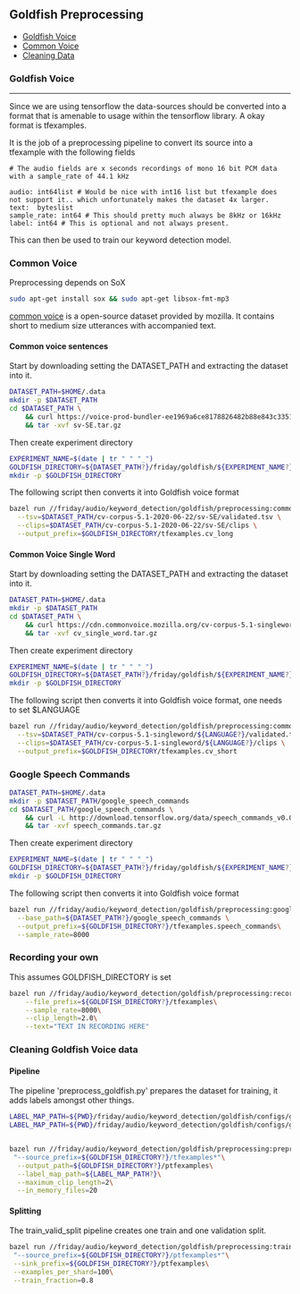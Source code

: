 ## Goldfish Preprocessing

- [Goldfish Voice](#goldfish-voice)
- [Common Voice](#common-voice)
- [Cleaning Data](#cleaning-goldfish-voice-data)

### Goldfish Voice

---

Since we are using tensorflow the data-sources should be converted into a format that is amenable to usage within the tensorflow library. A okay format is tfexamples. 

It is the job of a preprocessing pipeline to convert its source into a tfexample with the following fields

```python3
# The audio fields are x seconds recordings of mono 16 bit PCM data with a sample_rate of 44.1 kHz

audio: int64list # Would be nice with int16 list but tfexample does not support it.. which unfortunately makes the dataset 4x larger.
text:  byteslist
sample_rate: int64 # This should pretty much always be 8kHz or 16kHz
label: int64 # This is optional and not always present.
```

This can then be used to train our keyword detection model.

### Common Voice

Preprocessing depends on SoX

```bash
sudo apt-get install sox && sudo apt-get libsox-fmt-mp3
```


[common voice](https://commonvoice.mozilla.org/sv-SE/datasets) is a open-source dataset provided by mozilla. It contains short to medium size utterances with accompanied text.

#### Common voice sentences

Start by downloading setting the DATASET_PATH and extracting the dataset into it.

```bash
DATASET_PATH=$HOME/.data
mkdir -p $DATASET_PATH
cd $DATASET_PATH \
    && curl https://voice-prod-bundler-ee1969a6ce8178826482b88e843c335139bd3fb4.s3.amazonaws.com/cv-corpus-5.1-2020-06-22/sv-SE.tar.gz -L > sv-SE.tar.gz \
    && tar -xvf sv-SE.tar.gz
```

Then create experiment directory 

```bash
EXPERIMENT_NAME=$(date | tr " " "_")
GOLDFISH_DIRECTORY=${DATASET_PATH?}/friday/goldfish/${EXPERIMENT_NAME?}
mkdir -p $GOLDFISH_DIRECTORY
```

The following script then converts it into Goldfish voice format

```bash
bazel run //friday/audio/keyword_detection/goldfish/preprocessing:common_voice_to_goldfish_voice --\
  --tsv=$DATASET_PATH/cv-corpus-5.1-2020-06-22/sv-SE/validated.tsv \
  --clips=$DATASET_PATH/cv-corpus-5.1-2020-06-22/sv-SE/clips \
  --output_prefix=$GOLDFISH_DIRECTORY/tfexamples.cv_long
```

#### Common Voice Single Word

Start by downloading setting the DATASET_PATH and extracting the dataset into it.

```bash 
DATASET_PATH=$HOME/.data
mkdir -p $DATASET_PATH
cd $DATASET_PATH \
    && curl https://cdn.commonvoice.mozilla.org/cv-corpus-5.1-singleword/cv-corpus-5.1-singleword.tar.gz > cv_single_word.tar.gz\
    && tar -xvf cv_single_word.tar.gz
```

Then create experiment directory 

```bash
EXPERIMENT_NAME=$(date | tr " " "_")
GOLDFISH_DIRECTORY=${DATASET_PATH?}/friday/goldfish/${EXPERIMENT_NAME?}
mkdir -p $GOLDFISH_DIRECTORY
```

The following script then converts it into Goldfish voice format, one needs to set $LANGUAGE


```bash
bazel run //friday/audio/keyword_detection/goldfish/preprocessing:common_voice_to_goldfish_voice --\
  --tsv=$DATASET_PATH/cv-corpus-5.1-singleword/${LANGUAGE?}/validated.tsv \
  --clips=$DATASET_PATH/cv-corpus-5.1-singleword/${LANGUAGE?}/clips \
  --output_prefix=$GOLDFISH_DIRECTORY/tfexamples.cv_short
```

### Google Speech Commands

```bash
DATASET_PATH=$HOME/.data
mkdir -p $DATASET_PATH/google_speech_commands
cd $DATASET_PATH/google_speech_commands \
    && curl -L http://download.tensorflow.org/data/speech_commands_v0.02.tar.gz > speech_commands.tar.gz \
    && tar -xvf speech_commands.tar.gz
```

Then create experiment directory 

```bash
EXPERIMENT_NAME=$(date | tr " " "_")
GOLDFISH_DIRECTORY=${DATASET_PATH?}/friday/goldfish/${EXPERIMENT_NAME?}
mkdir -p $GOLDFISH_DIRECTORY
```

The following script then converts it into Goldfish voice format

```bash
bazel run //friday/audio/keyword_detection/goldfish/preprocessing:google_speech_commands_to_goldfish_voice --\
  --base_path=${DATASET_PATH?}/google_speech_commands \
  --output_prefix=${GOLDFISH_DIRECTORY?}/tfexamples.speech_commands\
  --sample_rate=8000
```

### Recording your own

This assumes GOLDFISH_DIRECTORY is set

```bash
bazel run //friday/audio/keyword_detection/goldfish/preprocessing:record_personal_examples --\
    --file_prefix=${GOLDFISH_DIRECTORY?}/tfexamples\
    --sample_rate=8000\
    --clip_length=2.0\
    --text="TEXT IN RECORDING HERE"

```

### Cleaning Goldfish Voice data

#### Pipeline
The pipeline 'preprocess_goldfish.py' prepares the dataset for training, it adds labels amongst other things.

```bash
LABEL_MAP_PATH=${PWD}/friday/audio/keyword_detection/goldfish/configs/google_speech_commands_label_map.json
LABEL_MAP_PATH=${PWD}/friday/audio/keyword_detection/goldfish/configs/google_speech_commands_few_label_map.json


bazel run //friday/audio/keyword_detection/goldfish/preprocessing:preprocess_goldfish --\
 "--source_prefix=${GOLDFISH_DIRECTORY?}/tfexamples*"\
  --output_path=${GOLDFISH_DIRECTORY?}/ptfexamples\
  --label_map_path=${LABEL_MAP_PATH?}\
  --maximum_clip_length=2\
  --in_memory_files=20
```

#### Splitting

The train_valid_split pipeline creates one train and one validation split.

```bash
bazel run //friday/audio/keyword_detection/goldfish/preprocessing:train_valid_split --\
 "--source_prefix=${GOLDFISH_DIRECTORY?}/ptfexamples*"\
 --sink_prefix=${GOLDFISH_DIRECTORY?}/ptfexamples\
 --examples_per_shard=100\
 --train_fraction=0.8
```
